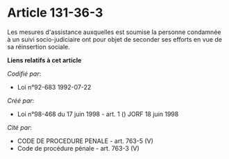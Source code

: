 # Article 131-36-3

Les mesures d'assistance auxquelles est soumise la personne condamnée à un suivi socio-judiciaire ont pour objet de seconder
ses efforts en vue de sa réinsertion sociale.

**Liens relatifs à cet article**

_Codifié par_:

  - Loi n°92-683 1992-07-22

_Créé par_:

  - Loi n°98-468 du 17 juin 1998 - art. 1 () JORF 18 juin 1998

_Cité par_:

  - CODE DE PROCEDURE PENALE - art. 763-5 (V)
  - Code de procédure pénale - art. 763-3 (V)
